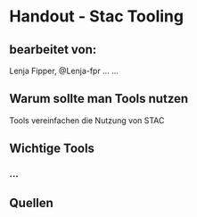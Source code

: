 # Handout - Stac Tooling

## bearbeitet von:
Lenja Fipper, @Lenja-fpr
...
...

## Warum sollte man Tools nutzen
Tools vereinfachen die Nutzung von STAC

## Wichtige Tools

### ...

## Quellen
